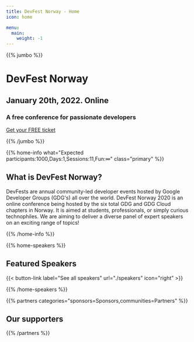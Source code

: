 ```yaml
---
title: DevFest Norway - Home
icon: home

menu:
  main:
    weight: -1
---
```


{{% jumbo %}}

# DevFest Norway

## January 20th, 2022. Online

### A free conference for passionate developers

<a class="btn btn-lg" style="margin-top: 1em;" href="https://gdg.community.dev/events/details/google-gdg-cloud-oslo-norway-presents-devfest-norway/" target="_blank">Get your FREE ticket</a>

{{% /jumbo %}}

{{% home-info what="Expected participants:1000,Days:1,Sessions:11,Fun:∞" class="primary" %}}

## What is DevFest Norway?

DevFests are annual community-led developer events hosted by Google Developer Groups (GDG's) all over the world. DevFest Norway 2020 is an online conference being hosted by the six total GDG and GDG Cloud chapters in Norway. It is aimed at students, professionals, or simply curious technophiles. We are aiming to deliver a diverse panel of expert speakers on an exciting range of topics!

{{% /home-info %}}


{{% home-speakers %}}

## Featured Speakers

{{< button-link label="See all speakers"
                url="./speakers"
                icon="right" >}}

{{% /home-speakers %}}

<!-- 

{{% home-subscribe  class="primary" %}}

## Get notified about the important conference updates

{{% /home-subscribe %}}

... -->

<!-- ... -->

<!-- {{% album images="/images/album/2019/62351196_2394916927264211_669358421014740992_o.jpg,/images/album/2019/62368709_2394916110597626_1864575767120183296_o.jpg,/images/album/2019/62388955_2394915773930993_3839295919006679040_o.jpg,/images/album/2019/62148190_2394916503930920_3639667423931531264_o.jpg,/images/album/2019/62125760_2394915620597675_5101970416600088576_o.jpg,/images/album/2019/62148206_2394917407264163_3735036743242481664_o.jpg,/images/album/2019/62071148_2394915993930971_4826363434662625280_o.jpg,/images/album/2019/64282334_2394916103930960_6980392943534211072_o.jpg" %}}

{{% /album  %}} -->

{{% partners categories="sponsors=Sponsors,communities=Partners" %}}

## Our supporters

{{% /partners %}}
